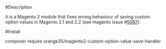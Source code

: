 #Description

It is a Magento 2 module that fixes wrong behaviour of saving custom option values in Magento 2.1 and 2.2 (see magento issue #[5067](https://github.com/magento/magento2/issues/5067)).

#Install

composer require orange35/magento2-custom-option-value-save-handler
